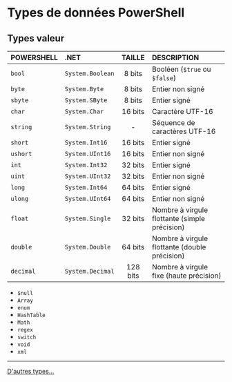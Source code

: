 # Types de données PowerShell

## Types valeur

|POWERSHELL|.NET|TAILLE|DESCRIPTION|
|:--|:--|:--:|:--|
|`bool`|`System.Boolean`|8 bits|Booléen (`$true` ou `$false`)|
|`byte`|`System.Byte`|8 bits|Entier non signé|
|`sbyte`|`System.SByte`|8 bits|Entier signé|
|`char`|`System.Char`|16 bits|Caractère UTF-16|
|`string`|`System.String`|-|Séquence de caractères UTF-16|
|`short`|`System.Int16`|16 bits|Entier signé|
|`ushort`|`System.UInt16`|16 bits|Entier non signé|
|`int`|`System.Int32`|32 bits|Entier signé|
|`uint`|`System.UInt32`|32 bits|Entier non signé|
|`long`|`System.Int64`|64 bits|Entier signé|
|`ulong`|`System.UInt64`|64 bits|Entier non signé|
|`float`|`System.Single`|32 bits|Nombre à virgule flottante (simple précision)|
|`double`|`System.Double`|64 bits|Nombre à virgule flottante (double précision)|
|`decimal`|`System.Decimal`|128 bits|Nombre à virgule fixe (haute précision)|

+ `$null`
+ `Array`
+ `enum`
+ `HashTable`
+ `Math`
+ `regex`
+ `switch`
+ `void`
+ `xml`

---

[D'autres types...](https://learn.microsoft.com/en-us/powershell/scripting/lang-spec/chapter-04)

